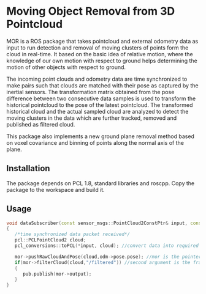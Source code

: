 # Moving Object Removal from 3D Pointcloud

MOR is a ROS package that takes pointcloud and external odometry data as input to run detection and removal of moving clusters of points form the cloud in real-time. It based on the basic idea of relative motion, where the knowledge of our own motion with respect to ground helps determining the motion of other objects with respect to ground.

The incoming point clouds and odometry data are time synchronized to make pairs such that clouds are matched with their pose as captured by the inertial sensors. The transformation matrix obtained from the pose difference between two consecutive data samples is used to transform the historical pointcloud to the pose of the latest pointcloud. The transformed historical cloud and the actual sampled cloud are analyzed to detect the moving clusters in the data which are further tracked, removed and published as filtered cloud. 

This package also implements a new ground plane removal method based on voxel covariance and binning of points along the normal axis of the plane. 

## Installation

The package depends on PCL 1.8, standard libraries and roscpp.
Copy the package to the workspace and build it.

## Usage

```c++
void dataSubscriber(const sensor_msgs::PointCloud2ConstPtr& input, const nav_msgs::OdometryConstPtr& odm)
{
   /*time synchronized data packet received*/
   pcl::PCLPointCloud2 cloud;
   pcl_conversions::toPCL(*input, cloud); //convert data into required format

   mor->pushRawCloudAndPose(cloud,odm->pose.pose); //mor is the pointer to the MOR class object
   if(mor->filterCloud(cloud,"/filtered")) //second argument is the frame id for the published filtered pointcloud
   {
      pub.publish(mor->output);
   }
}
```

